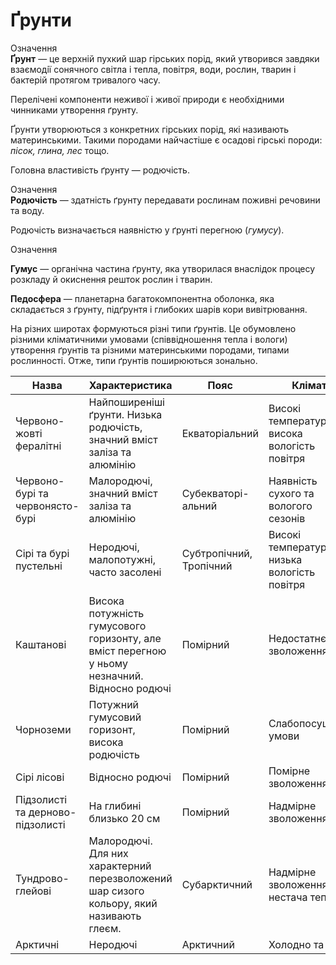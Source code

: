 # Ґрунти

<div class="eoz-wrap">
<span class="eoz">Означення</span>
<div class="eoz-text">
<b>Ґрунт</b> — це верхнiй пухкий шар гiрських порiд, який утворився завдяки взаємодiї сонячного свiтла i тепла, повiтря, води, рослин, тварин i бактерiй протягом тривалого часу.
</div>
</div>

Перелічені компоненти неживої і живої природи є необхідними чинниками утворення ґрунту.

Ґрунти утворюються з конкретних гірських порід, які називають материнськими. Такими породами найчастіше є осадові гірські породи: *пісок, глина, лес* тощо.

Головна властивість ґрунту — <span class="p1">родючість</span>.

<div class="eoz-wrap">
<span class="eoz">Означення</span>
<div class="eoz-text">
<b>Родючiсть</b> — здатнiсть ґрунту передавати рослинам поживнi речовини та воду.
</div>
</div>

Родючість визначається наявністю у ґрунті перегною (*гумусу*).

<div class="eoz-wrap">
<span class="eoz">Означення</span>
<div class="eoz-text">
<p><b>Гумус</b> — органiчна частина ґрунту, яка утворилася внаслiдок процесу розкладу й окиснення решток рослин i тварин.</p>
<b>Педосфера</b> — планетарна багатокомпонентна оболонка, яка складається з ґрунту, пiдґрунтя i глибоких шарiв кори вивiтрювання.
</div>
</div>

На різних широтах формуються різні типи ґрунтів. Це обумовлено різними кліматичними умовами (співвідношення тепла і вологи) утворення ґрунтів та різними материнськими породами, типами рослинності. Отже, типи ґрунтів поширюються зонально.

<table>
<thead>
<tr>
<th>Назва</th>
<th>Характеристика</th>
<th>Пояс</th>
<th>Клiмат</th>
<th>Рослиннiсть</th>
</tr>
</thead>
<tbody>
<tr>
<td>Червоно-жовті фералітні</td>
<td>Найпоширеніші ґрунти. Низька родючість, значний вміст заліза та алюмінію</td>
<td>Екваторіальний</td>
<td>Високі температури та висока вологість повітря</td>
<td>Вологі вічнозелені ліси</td>
</tr>
<tr>
<td>Червоно-бурі та червонясто-бурі</td>
<td>Малородючі, значний вміст заліза та алюмінію</td>
<td>Субекваторі-альний</td><td>Наявність сухого та вологого сезонів</td>
<td>Савани</td>
</tr>
</tr>
<td>Сірі та бурі пустельні</td>
<td>Неродючі, малопотужні, часто засолені</td>
<td>Субтропічний, Тропічний</td>
<td>Високі температури, низька вологість повітря</td>
<td>Пустельна рослинність (майже відсутня)</td>
</tr>
<tr>
<td>Каштанові</td>
<td>Висока потужність гумусового горизонту, але вміст перегною у ньому незначний. Відносно родючі</td>
<td>Помірний</td>
<td>Недостатнє зволоження</td>
<td>Сухі степи</td>
</tr>
<tr>
<td>Чорноземи</td>
<td>Потужний гумусовий горизонт, висока родючість</td>
<td>Помірний</td>
<td>Слабопосушливі умови</td>
<td>Справжні степи</td>
</tr>
<tr>
<td>Сірі лісові</td>
<td>Відносно родючі</td>
<td>Помірний</td>
<td>Помірне зволоження</td>
<td>Листяні ліси</td>
</tr>
<tr>
<td>Підзолисті та дерново-підзолисті</td>
<td>На глибині близько 20 см</td>
<td>Помірний</td>
<td>Надмірне зволоження</td>
<td>Мішані та хвойні ліси</td>
</tr>
<tr>
<td>Тундрово-глейові</td>
<td>Малородючі. Для них характерний перезволожений шар сизого кольору, який називають глеєм.</td>
<td>Субарктичний</td>
<td>Надмірне зволоження, нестача тепла</td>
<td>Тундрова рослинність</td>
</tr>
<tr>
<td>Арктичні</td>
<td>Неродючі</td>
<td>Арктичний</td>
<td>Холодно та сухо</td>
<td>Відсутня</td>
</tr>
</tbody>
</table>
